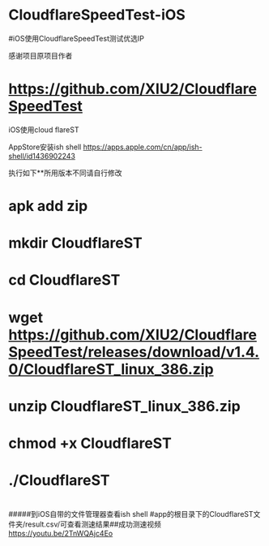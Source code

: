 # CloudflareSpeedTest-iOS

#iOS使用CloudflareSpeedTest测试优选IP

感谢项目原项目作者
# https://github.com/XIU2/CloudflareSpeedTest

iOS使用cloud flareST

AppStore安装ish shell  https://apps.apple.com/cn/app/ish-shell/id1436902243

执行如下**所用版本不同请自行修改

# apk add zip #

# mkdir CloudflareST #

# cd CloudflareST #

# wget https://github.com/XIU2/CloudflareSpeedTest/releases/download/v1.4.0/CloudflareST_linux_386.zip  #

# unzip CloudflareST_linux_386.zip #

# chmod +x CloudflareST #

# ./CloudflareST #
#
#####到iOS自带的文件管理器查看ish shell #app的根目录下的CloudflareST文件夹/result.csv/可查看测速结果##成功测速视频 
    https://youtu.be/2TnWQAjc4Eo
